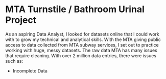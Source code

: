 # MTA Turnstile / Bathroom Urinal Project

As an aspiring Data Analyst, I looked for datasets online that I could work with to grow my technical and analytical skills. With the MTA giving public access to data collected from MTA subway services, I set out to practice working with huge, messy datasets. The raw data MTA has many issues that require cleaning. With over 2 million data entries, there were issues such as:

- Incomplete Data
